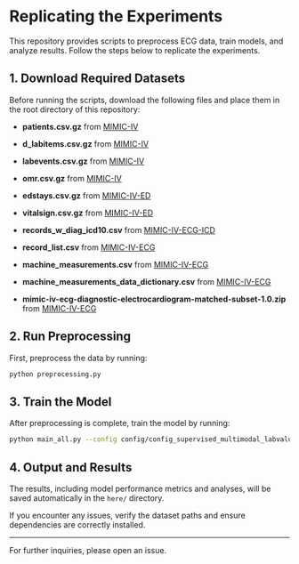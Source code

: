 # Replicating the Experiments

This repository provides scripts to preprocess ECG data, train models, and analyze results. Follow the steps below to replicate the experiments.

## 1. Download Required Datasets
Before running the scripts, download the following files and place them in the root directory of this repository:



- **patients.csv.gz** from [MIMIC-IV](https://physionet.org/content/mimiciv/3.1/)
- **d_labitems.csv.gz** from [MIMIC-IV](https://physionet.org/content/mimiciv/3.1/)
- **labevents.csv.gz** from [MIMIC-IV](https://physionet.org/content/mimiciv/3.1/)
- **omr.csv.gz** from [MIMIC-IV](https://physionet.org/content/mimiciv/3.1/)

- **edstays.csv.gz** from [MIMIC-IV-ED](https://physionet.org/content/mimic-iv-ed/2.2/)
- **vitalsign.csv.gz** from [MIMIC-IV-ED](https://physionet.org/content/mimic-iv-ed/2.2/)

- **records_w_diag_icd10.csv** from [MIMIC-IV-ECG-ICD](https://www.physionet.org/content/mimic-iv-ecg-ext-icd-labels/1.0.1/)

- **record_list.csv** from [MIMIC-IV-ECG](https://physionet.org/content/mimic-iv-ecg/1.0/)
- **machine_measurements.csv** from [MIMIC-IV-ECG](https://physionet.org/content/mimic-iv-ecg/1.0/)
- **machine_measurements_data_dictionary.csv** from [MIMIC-IV-ECG](https://physionet.org/content/mimic-iv-ecg/1.0/)
- **mimic-iv-ecg-diagnostic-electrocardiogram-matched-subset-1.0.zip** from [MIMIC-IV-ECG](https://physionet.org/content/mimic-iv-ecg/1.0/)
  

## 2. Run Preprocessing
First, preprocess the data by running:

```bash
python preprocessing.py
```

## 3. Train the Model
After preprocessing is complete, train the model by running:

```bash
python main_all.py --config config/config_supervised_multimodal_labvalues_s4.yaml
```

## 4. Output and Results
The results, including model performance metrics and analyses, will be saved automatically in the `here/` directory.

If you encounter any issues, verify the dataset paths and ensure dependencies are correctly installed.

---

For further inquiries, please open an issue.
